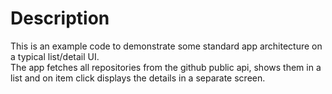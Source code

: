 # Description
This is an example code to demonstrate some standard app architecture on a typical list/detail UI.<br/>
The app fetches all repositories from the github public api, shows them in a list and on item click displays the details in a separate screen.
